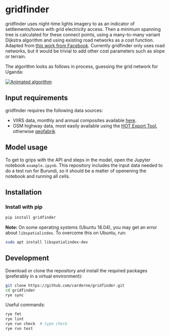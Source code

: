 # gridfinder

gridfinder uses night-time lights imagery to as an indicator of settlements/towns with grid electricity access. Then a minimum spanning tree is calculated for these connect points, using a many-to-many variant Dijkstra algorithm and using existing road networks as a cost function. Adapted from [this work from Facebook](https://github.com/facebookresearch/many-to-many-dijkstra). Currently gridfinder only uses road networks, but it would be trivial to add other cost parameters such as slope or terrain.

The algorithm looks as follows in process, guessing the grid network for Uganda:

[![Animated algorithm](https://raw.githubusercontent.com/carderne/gridfinder/master/gridfinder-animated.gif)](#)

## Input requirements
gridfinder requires the following data sources:
- VIIRS data, monthly and annual composites available [here](https://eogdata.mines.edu/products/vnl/).
- OSM highway data, most easily available using the [HOT Export Tool](https://export.hotosm.org/en/v3/), otherwise [geofabrik](https://download.geofabrik.de/)

## Model usage

To get to grips with the API and steps in the model, open the Jupyter notebook `example.ipynb`.
This repository  includes the input data needed to do a test run for Burundi, so it should be a matter of openening the notebook and running all cells.

## Installation
### Install with pip
```bash
pip install gridfinder
```

**Note:** On some operating systems (Ubuntu 18.04), you may get an error about `libspatialindex`. To overcome this on Ubuntu, run:
```bash
sudo apt install libspatialindex-dev
```

## Development
Download or clone the repository and install the required packages (preferably in a virtual environment):
```bash
git clone https://github.com/carderne/gridfinder.git
cd gridfinder
rye sync
```

Useful commands:
```bash
rye fmt
rye lint
rye run check  # type check
rye run test
```
